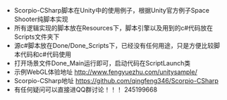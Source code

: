 * Scorpio-CSharp脚本在Unity中的使用例子，根据Unity官方例子Space Shooter纯脚本实现
* 所有逻辑实现的脚本放在Resources下，脚本引擎以及用到的c#代码放在Scripts文件夹下
* 源c#脚本放在Done/Done_Scripts下，已经没有任何用途，只是方便比较脚本代码和c#代码使用
* 打开场景文件Done_Main运行即可，启动代码在ScriptLaunch类
* 示例WebGL体验地址 http://www.fengyuezhu.com/unitysample/
* Scorpio-CSharp地址 https://github.com/qingfeng346/Scorpio-CSharp
* 有任何疑问可以直接进QQ群讨论！！！ 245199668